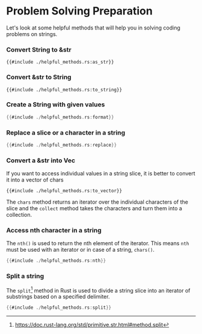 # Problem Solving Preparation

Let's look at some helpful methods that will help you in solving coding problems on strings.

### Convert String to &str
```rust,ignore
{{#include ./helpful_methods.rs:as_str}}
```

### Convert &str to String
```rust,ignore
{{#include ./helpful_methods.rs:to_string}}
```

### Create a String with given values
```rust
{{#include ./helpful_methods.rs:format}}
```

### Replace a slice or a character in a string
```rust
{{#include ./helpful_methods.rs:replace}}
```
### Convert a &str into Vec<char>
If you want to access individual values in a string slice, it is better to convert it into a vector of chars
```rust,ignore
{{#include ./helpful_methods.rs:to_vector}}
```
The `chars` method returns an iterator over the individual characters of the slice and the `collect` method takes the characters and turn them into a collection.

### Access nth character in a string
The `nth()` is used to return the nth element of the iterator. This means `nth` must be used with an iterator or in case of a string, `chars()`.

```rust
{{#include ./helpful_methods.rs:nth}}
```

### Split a string
The `split`[^2] method in Rust is used to divide a string slice into an iterator of substrings based on a specified delimiter.

```rust
{{#include ./helpful_methods.rs:split}}
```

[^2]: https://doc.rust-lang.org/std/primitive.str.html#method.split
